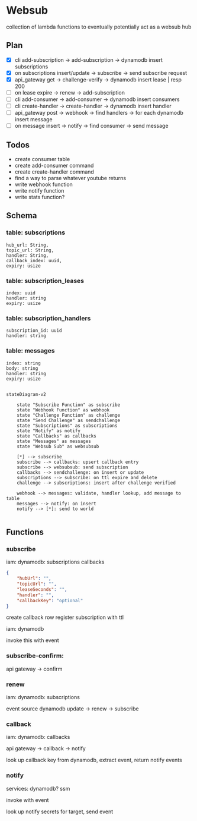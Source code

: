 # Websub

collection of lambda functions to eventually potentially act as a websub hub

## Plan

- [x] cli add-subscription -> add-subscription -> dynamodb insert subscriptions
- [x] on subscriptions insert/update -> subscribe -> send subscribe request
- [x] api_gateway get -> challenge-verify -> dynamodb insert lease | resp 200
- [ ] on lease expire -> renew -> add-subscription
- [ ] cli add-consumer -> add-consumer -> dynamodb insert consumers
- [ ] cli create-handler -> create-handler -> dynamodb insert handler
- [ ] api_gateway post -> webhook -> find handlers -> for each dynamodb insert message
- [ ] on message insert -> notify -> find consumer -> send message

## Todos

- create consumer table
- create add-consumer command
- create create-handler command
- find a way to parse whatever youtube returns
- write webhook function
- write notify function
- write stats function?

## Schema

### table: subscriptions
    hub_url: String,
    topic_url: String,
    handler: String,
    callback_index: uuid,
    expiry: usize

### table: subscription_leases
    index: uuid
    handler: string
    expiry: usize

### table: subscription_handlers
    subscription_id: uuid
    handler: string

### table: messages
    index: string
    body: string
    handler: string
    expiry: usize

```mermaid

stateDiagram-v2

    state "Subscribe Function" as subscribe
    state "Webhook Function" as webhook
    state "Challenge Function" as challenge
    state "Send Challenge" as sendchallenge
    state "Subscriptions" as subscriptions
    state "Notify" as notify
    state "Callbacks" as callbacks
    state "Messages" as messages
    state "Websub Sub" as websubsub

    [*] --> subscribe
    subscribe --> callbacks: upsert callback entry
    subscribe --> websubsub: send subscription
    callbacks --> sendchallenge: on insert or update
    subscriptions --> subscribe: on ttl expire and delete
    challenge --> subscriptions: insert after challenge verified

    webhook --> messages: validate, handler lookup, add message to table
    messages --> notify: on insert
    notify --> [*]: send to world


```






## Functions

### subscribe
iam: dynamodb:
    subscriptions
    callbacks

```json
{
    "hubUrl": "",
    "topicUrl": "",
    "leaseSeconds": "",
    "handler": "",
    "callbackKey": "optional"
}
```

create callback row
register subscription with ttl


iam: dynamodb

invoke this with event

### subscribe-confirm:
api gateway -> confirm

### renew

iam: dynamodb:
    subscriptions

event source
dynamodb update -> renew -> subscribe




### callback

iam: dynamodb:
    callbacks

api gateway -> callback -> notify


look up callback key from dynamodb, extract event, return notify events


### notify

services: dynamodb? ssm

invoke with event

look up notify secrets for target, send event